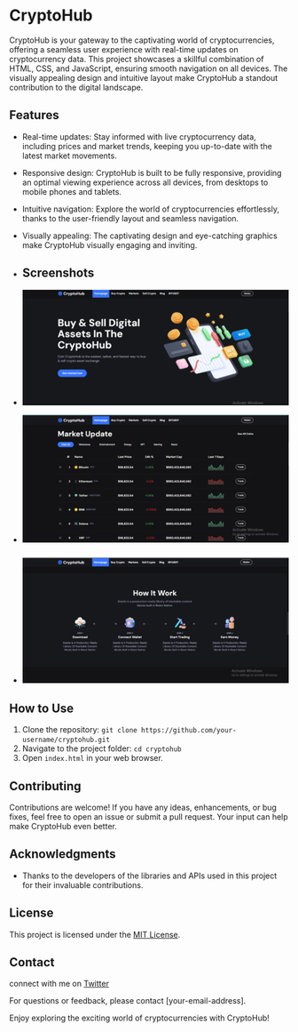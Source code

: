 # CryptoHub

CryptoHub is your gateway to the captivating world of cryptocurrencies, offering a seamless user experience with real-time updates on cryptocurrency data. This project showcases a skillful combination of HTML, CSS, and JavaScript, ensuring smooth navigation on all devices. The visually appealing design and intuitive layout make CryptoHub a standout contribution to the digital landscape.

## Features

- Real-time updates: Stay informed with live cryptocurrency data, including prices and market trends, keeping you up-to-date with the latest market movements.
- Responsive design: CryptoHub is built to be fully responsive, providing an optimal viewing experience across all devices, from desktops to mobile phones and tablets.
- Intuitive navigation: Explore the world of cryptocurrencies effortlessly, thanks to the user-friendly layout and seamless navigation.
- Visually appealing: The captivating design and eye-catching graphics make CryptoHub visually engaging and inviting.

- ## Screenshots

- ![Homepage](https://github.com/francis-codex/CryptoHub/blob/main/img.git.png?raw=true)
- ![Homepage](https://github.com/francis-codex/CryptoHub/blob/main/img.git1.png?raw=true)
- ![Homepage](https://github.com/francis-codex/CryptoHub/blob/main/img.git3.png?raw=true)




## How to Use

1. Clone the repository: `git clone https://github.com/your-username/cryptohub.git`
2. Navigate to the project folder: `cd cryptohub`
3. Open `index.html` in your web browser.

## Contributing

Contributions are welcome! If you have any ideas, enhancements, or bug fixes, feel free to open an issue or submit a pull request. Your input can help make CryptoHub even better.

## Acknowledgments

- Thanks to the developers of the libraries and APIs used in this project for their invaluable contributions.

## License

This project is licensed under the [MIT License](LICENSE).

## Contact

connect with me on [Twitter](https://twitter.com/francis_codex)

For questions or feedback, please contact [your-email-address].

Enjoy exploring the exciting world of cryptocurrencies with CryptoHub!
